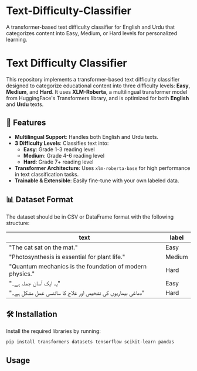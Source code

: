 # Text-Difficulty-Classifier
A transformer-based text difficulty classifier for English and Urdu that categorizes content into Easy, Medium, or Hard levels for personalized learning.

# Text Difficulty Classifier

This repository implements a transformer-based text difficulty classifier designed to categorize educational content into three difficulty levels: **Easy**, **Medium**, and **Hard**. It uses **XLM-Roberta**, a multilingual transformer model from HuggingFace's Transformers library, and is optimized for both **English** and **Urdu** texts.

## 🚀 Features

- **Multilingual Support**: Handles both English and Urdu texts.
- **3 Difficulty Levels**: Classifies text into:
  - **Easy**: Grade 1-3 reading level
  - **Medium**: Grade 4-6 reading level
  - **Hard**: Grade 7+ reading level
- **Transformer Architecture**: Uses `xlm-roberta-base` for high performance in text classification tasks.
- **Trainable & Extensible**: Easily fine-tune with your own labeled data.

## 📊 Dataset Format

The dataset should be in CSV or DataFrame format with the following structure:

| text | label  |
|------|--------|
| "The cat sat on the mat." | Easy   |
| "Photosynthesis is essential for plant life." | Medium |
| "Quantum mechanics is the foundation of modern physics." | Hard |
| "یہ ایک آسان جملہ ہے۔" | Easy |
| "دماغی بیماریوں کی تشخیص اور علاج کا سائنسی عمل مشکل ہے۔" | Hard |

## 🛠️ Installation

Install the required libraries by running:

```bash
pip install transformers datasets tensorflow scikit-learn pandas
```


## Usage


